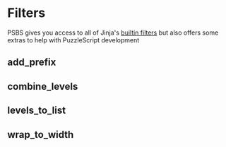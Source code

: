# Filters

PSBS gives you access to all of Jinja's [builtin filters](https://jinja.palletsprojects.com/en/3.1.x/templates/#list-of-builtin-filters) but also offers some extras to help with PuzzleScript development

## add_prefix

## combine_levels

## levels_to_list

## wrap_to_width
